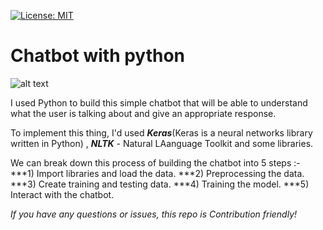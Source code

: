 [![License: MIT](https://img.shields.io/badge/License-MIT-yellow.svg)](https://opensource.org/licenses/MIT)

# Chatbot with python

![alt text](https://cdn.technologyadvice.com/wp-content/uploads/2018/02/friendly-chatbot-700x408.jpg)

I used Python to build this simple chatbot that will be able to understand what the user is talking about and give an appropriate response.

To implement this thing, I'd used ***Keras***(Keras is a neural networks library written in Python) , ***NLTK*** - Natural LAanguage Toolkit and some libraries.

We can break down this process of building the chatbot into 5 steps :-
***1) Import libraries and load the data.
***2) Preprocessing the data.
***3) Create training and testing data.
***4) Training the model.
***5) Interact with the chatbot.

*If you have any questions or issues, this repo is Contribution friendly!*
